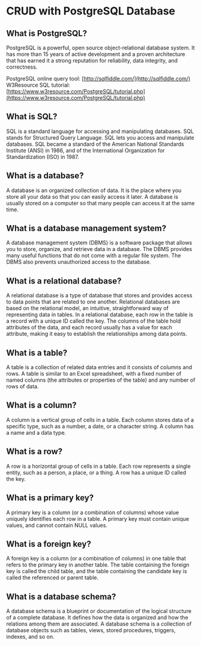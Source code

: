 # CRUD with PostgreSQL Database

## What is PostgreSQL?

PostgreSQL is a powerful, open source object-relational database system. It has more than 15 years of active development and a proven architecture that has earned it a strong reputation for reliability, data integrity, and correctness.

PostgreSQL online query tool: [http://sqlfiddle.com/](http://sqlfiddle.com/)
W3Resource SQL tutorial: [https://www.w3resource.com/PostgreSQL/tutorial.php](https://www.w3resource.com/PostgreSQL/tutorial.php)

## What is SQL?

SQL is a standard language for accessing and manipulating databases. SQL stands for Structured Query Language. SQL lets you access and manipulate databases. SQL became a standard of the American National Standards Institute (ANSI) in 1986, and of the International Organization for Standardization (ISO) in 1987.

## What is a database?

A database is an organized collection of data. It is the place where you store all your data so that you can easily access it later. A database is usually stored on a computer so that many people can access it at the same time.

## What is a database management system?

A database management system (DBMS) is a software package that allows you to store, organize, and retrieve data in a database. The DBMS provides many useful functions that do not come with a regular file system. The DBMS also prevents unauthorized access to the database.

## What is a relational database?

A relational database is a type of database that stores and provides access to data points that are related to one another. Relational databases are based on the relational model, an intuitive, straightforward way of representing data in tables. In a relational database, each row in the table is a record with a unique ID called the key. The columns of the table hold attributes of the data, and each record usually has a value for each attribute, making it easy to establish the relationships among data points.

## What is a table?

A table is a collection of related data entries and it consists of columns and rows. A table is similar to an Excel spreadsheet, with a fixed number of named columns (the attributes or properties of the table) and any number of rows of data.

## What is a column?

A column is a vertical group of cells in a table. Each column stores data of a specific type, such as a number, a date, or a character string. A column has a name and a data type.

## What is a row?

A row is a horizontal group of cells in a table. Each row represents a single entity, such as a person, a place, or a thing. A row has a unique ID called the key.

## What is a primary key?

A primary key is a column (or a combination of columns) whose value uniquely identifies each row in a table. A primary key must contain unique values, and cannot contain NULL values.

## What is a foreign key?

A foreign key is a column (or a combination of columns) in one table that refers to the primary key in another table. The table containing the foreign key is called the child table, and the table containing the candidate key is called the referenced or parent table.

## What is a database schema?

A database schema is a blueprint or documentation of the logical structure of a complete database. It defines how the data is organized and how the relations among them are associated. A database schema is a collection of database objects such as tables, views, stored procedures, triggers, indexes, and so on.

